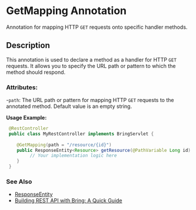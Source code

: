 # GetMapping Annotation

Annotation for mapping HTTP `GET` requests onto specific handler methods.

## Description
This annotation is used to declare a method as a handler for HTTP `GET` requests. It allows you to specify the URL path or pattern to which the method should respond.

### Attributes:
-`path`: The URL path or pattern for mapping HTTP `GET` requests to the annotated method. Default value is an empty string.

**Usage Example:**
```java
 @RestController
 public class MyRestController implements BringServlet {
    
    @GetMapping(path = "/resource/{id}")
    public ResponseEntity<Resource> getResource(@PathVariable Long id) {
         // Your implementation logic here
    }
 }
```
### See Also
- [ResponseEntity](../ResponseEntity.md)
- [Building REST API with Bring: A Quick Guide](../RestApi.md)